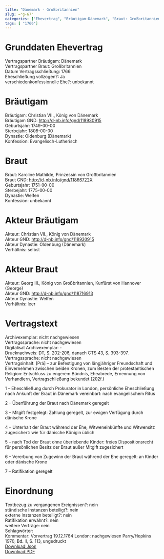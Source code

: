```yaml
---
title: "Dänemark - Großbritannien"
slug: ="g-67"
categories: ["Ehevertrag", "Bräutigam:Dänemark", "Braut: Großbritannien", "Eheschließung vollzogen?:Ja", "verschiedenkonfessionelle Ehe?:unbekannt", "Dynastie Bräutigam:Oldenburg (Dänemark)", "Akteur Bräutigam:Christian VII., König von Dänemark", "Akteur Braut:Georg III., König von Großbritannien, Kurfürst von Hannover (George)", "Textbezug?:nein", "Ständisch?:nein", "Ratifikation?:nein", "Sonstiges?:nein", "Bräutigam:Dänemark", "Braut: Großbritannien"]
tags: [ "1766"]
---
```

<!--more-->

# Grunddaten Ehevertrag

Vertragspartner Bräutigam: Dänemark<br>
Vertragspartner Braut: Großbritannien<br>
Datum Vertragsschließung: 1766<br>
Eheschließung vollzogen?: Ja<br>
verschiedenkonfessionelle Ehe?: unbekannt<br>
# Bräutigam

Bräutigam: Christian VII., König von Dänemark<br>
Bräutigam GND: http://d-nb.info/gnd/118930915<br>
Geburtsjahr: 1749-00-00<br>
Sterbejahr: 1808-00-00<br>
Dynastie: Oldenburg (Dänemark)<br>
Konfession: Evangelisch-Lutherisch<br>
# Braut

Braut: Karoline Mathilde, Prinzessin von Großbritannien<br>
Braut GND: http://d-nb.info/gnd/11866722X<br>
Geburtsjahr: 1751-00-00<br>
Sterbejahr: 1775-00-00<br>
Dynastie: Welfen<br>
Konfession: unbekannt<br>
# Akteur Bräutigam

Akteur: Christian VII., König von Dänemark<br>
Akteur GND: http://d-nb.info/gnd/118930915<br>
Akteur Dynastie: Oldenburg (Dänemark)<br>
Verhältnis: selbst<br>
# Akteur Braut

Akteur: Georg III., König von Großbritannien, Kurfürst von Hannover (George)<br>
Akteur GND: http://d-nb.info/gnd/118716913<br>
Akteur Dynastie: Welfen<br>
Verhältnis: leer<br>
# Vertragstext

Archivexemplar: nicht nachgewiesen<br>
Vertragssprache: nicht nachgewiesen<br>
Digitalisat Archivexemplar: -<br>
Drucknachweis: DT, S. 202-206, danach CTS 43, S. 393-397.<br>
Vertragssprache: nicht nachgewiesen<br>
Vertragsinhalt: [Prä] – zur Befestigung von längjähriger Freundschaft und Einvernehmen zwischen beiden Kronen, zum Besten der protestantischen Religion: Entschluss zu engerem Bündnis, Eheabrede, Ernennung von Verhandlern, Vertragschließung bekundet (202f.)

1 – Eheschließung durch Prokurator in London, persönliche Eheschließung nach Ankunft der Braut in Dänemark vereinbart: nach evangelischem Ritus

2 – Überführung der Braut nach Dänemark geregelt

3 – Mitgift festgelegt: Zahlung geregelt, zur ewigen Verfügung durch dänische Krone

4 – Unterhalt der Braut während der Ehe, Witweneinkünfte und Witwensitz zugesichert: wie für dänische Königin üblich

5 – nach Tod der Braut ohne überlebende Kinder: freies Dispositionsrecht für persönlichen Besitz der Braut außer Mitgift zugesichert

6 – Vererbung von Zugewinn der Braut während der Ehe geregelt: an Kinder oder dänische Krone

7 – Ratifikation geregelt
<br>
# Einordnung

Textbezug zu vergangenen Ereignissen?: nein<br>
ständische Instanzen beteiligt?: nein<br>
externe Instanzen beteiligt?: nein<br>
Ratifikation erwähnt?: nein<br>
weitere Verträge: nein<br>
Schlagwörter: <br>
Kommentar: Vorvertrag 19.12.1764 London: nachgewiesen Parry/Hopkins 1970, Bd. II, S. 113, ungedruckt<br>
[Download Json](/vertraege/vertrag-67.json)<br>
[Download PDF](/vertraege/v29.pdf)